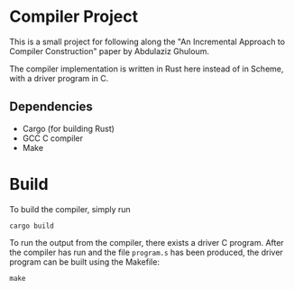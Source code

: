 # Compiler Project
This is a small project for following along the "An Incremental Approach to
Compiler Construction" paper by Abdulaziz Ghuloum.

The compiler implementation is written in Rust here instead of in Scheme, with
a driver program in C.

## Dependencies
- Cargo (for building Rust)
- GCC C compiler
- Make

# Build
To build the compiler, simply run

```
cargo build
```

To run the output from the compiler, there exists a driver C program. After the
compiler has run and the file `program.s` has been produced, the driver program
can be built using the Makefile:

```
make
```
